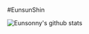 #EunsunShin

![Eunsonny's github stats](https://github-readme-stats.vercel.app/api?username=eunsonny&show_icons=true&theme=dark)

<!--
**eunsonny/eunsonny** is a ✨ _special_ ✨ repository because its `README.md` (this file) appears on your GitHub profile.

Here are some ideas to get you started:

- 🔭 I’m currently working on ...
- 🌱 I’m currently learning ...
- 👯 I’m looking to collaborate on ...
- 🤔 I’m looking for help with ...
- 💬 Ask me about ...
- 📫 How to reach me: ...
- 😄 Pronouns: ...
- ⚡ Fun fact: ...
-->
